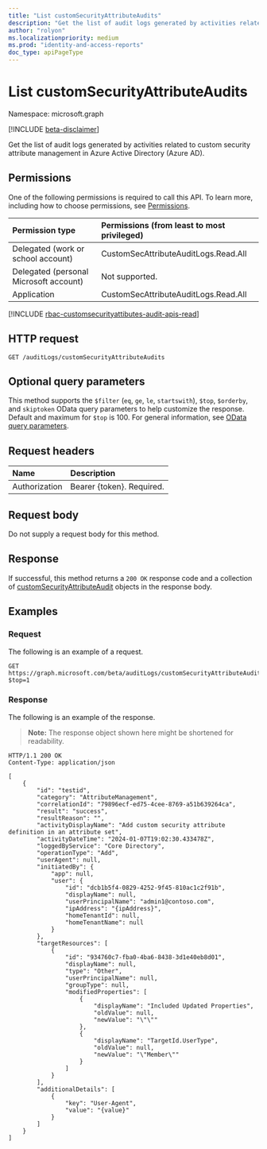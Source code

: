 ```yaml
---
title: "List customSecurityAttributeAudits"
description: "Get the list of audit logs generated by activities related to custom security attribute management in Azure Active Directory (Azure AD)."
author: "rolyon"
ms.localizationpriority: medium
ms.prod: "identity-and-access-reports"
doc_type: apiPageType
---
```


# List customSecurityAttributeAudits
Namespace: microsoft.graph

[!INCLUDE [beta-disclaimer](../../includes/beta-disclaimer.md)]

Get the list of audit logs generated by activities related to custom security attribute management in Azure Active Directory (Azure AD).

## Permissions

One of the following permissions is required to call this API. To learn more, including how to choose permissions, see [Permissions](/graph/permissions-reference).

|Permission type|Permissions (from least to most privileged)|
|:---|:---|
|Delegated (work or school account)|CustomSecAttributeAuditLogs.Read.All|
|Delegated (personal Microsoft account)|Not supported.|
|Application|CustomSecAttributeAuditLogs.Read.All|

[!INCLUDE [rbac-customsecurityattibutes-audit-apis-read](../includes/rbac-for-apis/rbac-customsecurityattibutes-audit-apis-read.md)]

## HTTP request

<!-- {
  "blockType": "ignored"
}
-->
``` http
GET /auditLogs/customSecurityAttributeAudits
```

## Optional query parameters

This method supports the `$filter` (`eq`, `ge`, `le`, `startswith`), `$top`, `$orderby`, and `skiptoken` OData query parameters to help customize the response. Default and maximum for `$top` is 100. For general information, see [OData query parameters](/graph/query-parameters).

## Request headers

|Name|Description|
|:---|:---|
|Authorization|Bearer {token}. Required.|

## Request body

Do not supply a request body for this method.

## Response

If successful, this method returns a `200 OK` response code and a collection of [customSecurityAttributeAudit](../resources/customsecurityattributeaudit.md) objects in the response body.

## Examples

### Request

The following is an example of a request.

<!-- {
  "blockType": "request",
  "name": "list_customsecurityattributeaudit"
}
-->
``` http
GET https://graph.microsoft.com/beta/auditLogs/customSecurityAttributeAudits?$top=1
```

### Response

The following is an example of the response.

>**Note:** The response object shown here might be shortened for readability.

<!-- {
  "blockType": "response",
  "truncated": true,
  "@odata.type": "Collection(microsoft.graph.customSecurityAttributeAudit)"
}
-->
``` http
HTTP/1.1 200 OK
Content-Type: application/json

[
    {
        "id": "testid",
        "category": "AttributeManagement",
        "correlationId": "79896ecf-ed75-4cee-8769-a51b639264ca",
        "result": "success",
        "resultReason": "",
        "activityDisplayName": "Add custom security attribute definition in an attribute set",
        "activityDateTime": "2024-01-07T19:02:30.433478Z",
        "loggedByService": "Core Directory",
        "operationType": "Add",
        "userAgent": null,
        "initiatedBy": {
            "app": null,
            "user": {
                "id": "dcb1b5f4-0829-4252-9f45-810ac1c2f91b",
                "displayName": null,
                "userPrincipalName": "admin1@contoso.com",
                "ipAddress": "{ipAddress}",
                "homeTenantId": null,
                "homeTenantName": null
            }
        },
        "targetResources": [
            {
                "id": "934760c7-fba0-4ba6-8438-3d1e40eb8d01",
                "displayName": null,
                "type": "Other",
                "userPrincipalName": null,
                "groupType": null,
                "modifiedProperties": [
                    {
                        "displayName": "Included Updated Properties",
                        "oldValue": null,
                        "newValue": "\"\""
                    },
                    {
                        "displayName": "TargetId.UserType",
                        "oldValue": null,
                        "newValue": "\"Member\""
                    }
                ]
            }
        ],
        "additionalDetails": [
            {
                "key": "User-Agent",
                "value": "{value}"
            }
        ]
    }
]
```

